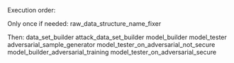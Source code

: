 Execution order:

Only once if needed:
raw_data_structure_name_fixer

Then:
data_set_builder
attack_data_set_builder
model_builder
model_tester
adversarial_sample_generator
model_tester_on_adversarial_not_secure
model_builder_adversarial_training
model_tester_on_adversarial_secure